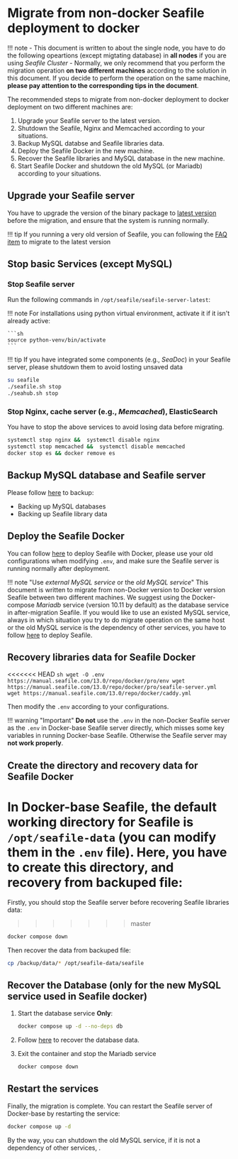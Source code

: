 # Migrate from non-docker Seafile deployment to docker

!!! note
    - This document is written to about the single node, you have to do the following opeartions (except migtating database) in **all nodes** if you are using *Seafile Cluster*
    - Normally, we only recommend that you perform the migration operation **on two different machines** according to the solution in this document. If you decide to perform the operation on the same machine, **please pay attention to the corresponding tips in the document**.

The recommended steps to migrate from non-docker deployment to docker deployment on two different machines are:

1. Upgrade your Seafile server to the latest version.
2. Shutdown the Seafile, Nginx and Memcached according to your situations.
3. Backup MySQL databse and Seafile libraries data.
4. Deploy the Seafile Docker in the new machine.
5. Recover the Seafile libraries and MySQL database in the new machine.
6. Start Seafile Docker and shutdown the old MySQL (or Mariadb) according to your situations.

## Upgrade your Seafile server

You have to upgrade the version of the binary package to [latest version](../upgrade/upgrade_notes_for_12.0.x.md) before the migration, and ensure that the system is running normally. 

!!! tip
    If you running a very old version of Seafile, you can following the [FAQ item](https://cloud.seatable.io/dtable/external-links/7b976c85f504491cbe8e/?tid=0000&vid=0000&row-id=VYQI9DJfRmCv5NggcX4f0Q) to migrate to the latest version

## Stop basic Services (except MySQL)

### Stop Seafile server
Run the following commands in `/opt/seafile/seafile-server-latest`:

!!! note
    For installations using python virtual environment, activate it if it isn't already active:

    ```sh
    source python-venv/bin/activate
    ```

!!! tip
    If you have integrated some components (e.g., *SeaDoc*) in your Seafile server, please shutdown them to avoid losting unsaved data

```sh
su seafile
./seafile.sh stop
./seahub.sh stop
```

### Stop Nginx, cache server (e.g., *Memcached*), ElasticSearch

You have to stop the above services to avoid losing data before migrating.

```sh
systemctl stop nginx &&  systemctl disable nginx
systemctl stop memcached &&  systemctl disable memcached
docker stop es && docker remove es
```

## Backup MySQL database and Seafile server

Please follow [here](../administration/backup_recovery.md#backup-and-restore-for-binary-package-based-deployment) to backup:

- Backing up MySQL databases
- Backing up Seafile library data


## Deploy the Seafile Docker

You can follow [here](./overview.md#single-node-deployment) to deploy Seafile with Docker, please use your old configurations when modifying `.env`, and make sure the Seafile server is running normally after deployment.

!!! note "Use *external MySQL service* or the *old MySQL service*"
    This document is written to migrate from non-Docker version to Docker version Seafile between two different machines. We suggest using the Docker-compose *Mariadb* service (version 10.11 by default) as the database service in after-migration Seafile. If you would like to use an existed MySQL service, always in which situation you try to do migrate operation on the same host or the old MySQL service is the dependency of other services, you have to follow [here](./setup_with_an_existing_mysql_server.md) to deploy Seafile.

## Recovery libraries data for Seafile Docker

<<<<<<< HEAD
    ```sh
    wget -O .env https://manual.seafile.com/13.0/repo/docker/pro/env
    wget https://manual.seafile.com/13.0/repo/docker/pro/seafile-server.yml
    wget https://manual.seafile.com/13.0/repo/docker/caddy.yml
    ```

Then modify the `.env` according to your configurations.

!!! warning "Important"
    **Do not** use the `.env` in the non-Docker Seafile server as the `.env` in Docker-base Seafile server directly, which misses some key variables in running Docker-base Seafile. Otherwise the Seafile server may **not work properly**.


## Create the directory and recovery data for Seafile Docker

In Docker-base Seafile, the default working directory for Seafile is `/opt/seafile-data` (you can modify them in the `.env` file). Here, you have to create this directory, and recovery from backuped file:
=======
Firstly, you should stop the Seafile server before recovering Seafile libraries data:
>>>>>>> master

```sh
docker compose down
```

Then recover the data from backuped file:

```sh
cp /backup/data/* /opt/seafile-data/seafile
```

## Recover the Database (only for the new MySQL service used in Seafile docker)

1. Start the database service **Only**:

    ```sh
    docker compose up -d --no-deps db
    ```

2. Follow [here](../administration/backup_recovery.md#restore-the-databases_1) to recover the database data.

3. Exit the container and stop the Mariadb service

    ```sh
    docker compose down
    ```

## Restart the services

Finally, the migration is complete. You can restart the Seafile server of Docker-base by restarting the service:

```sh
docker compose up -d
```

By the way, you can shutdown the old MySQL service, if it is not a dependency of other services, .
